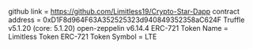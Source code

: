 github link = https://github.com/Limitless19/Crypto-Star-Dapp
contract address = 0xD1F8d964F63A352525323d940849352358aC624F
Truffle v5.1.20 (core: 5.1.20)
open-zeppelin v6.14.4
ERC-721 Token Name = Limitless Token
ERC-721 Token Symbol = LTE